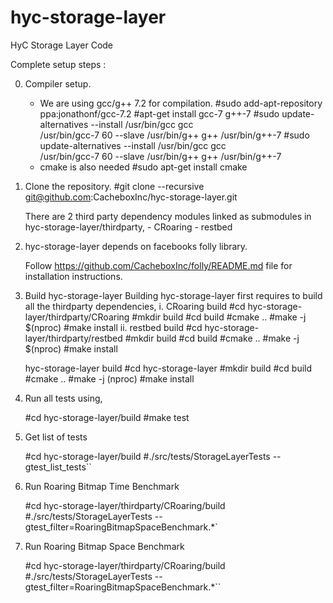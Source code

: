 # hyc-storage-layer
HyC Storage Layer Code

Complete setup steps :

0. Compiler setup.
	- We are using gcc/g++ 7.2 for compilation.
		#sudo add-apt-repository ppa:jonathonf/gcc-7.2
		#apt-get install gcc-7 g++-7
		#sudo update-alternatives --install /usr/bin/gcc gcc \
			/usr/bin/gcc-7 60 --slave /usr/bin/g++ g++ /usr/bin/g++-7
		#sudo update-alternatives --install /usr/bin/gcc gcc \
			/usr/bin/gcc-7 60 --slave /usr/bin/g++ g++ /usr/bin/g++-7
	- cmake is also needed
		#sudo apt-get install cmake

1. Clone the repository.
	#git clone --recursive git@github.com:CacheboxInc/hyc-storage-layer.git

	There are 2 third party dependency modules linked as submodules in
	hyc-storage-layer/thirdparty,
		- CRoaring
		- restbed

2. hyc-storage-layer depends on facebooks folly library.

	Follow https://github.com/CacheboxInc/folly/README.md file for
	installation instructions.

3. Build hyc-storage-layer
	Building hyc-storage-layer first requires to build all the thirdparty
	dependencies,
		i. CRoaring build
			#cd hyc-storage-layer/thirdparty/CRoaring
			#mkdir build
			#cd build
			#cmake ..
			#make -j $(nproc)
			#make install
		ii. restbed build
			#cd hyc-storage-layer/thirdparty/restbed
			#mkdir build
			#cd build
			#cmake ..
			#make -j $(nproc)
			#make install

	hyc-storage-layer build
		#cd hyc-storage-layer
		#mkdir build
		#cd build
		#cmake ..
		#make -j (nproc)
		#make install

4. Run all tests using,

	#cd hyc-storage-layer/build
	#make test

4. Get list of tests

	#cd hyc-storage-layer/build
	#./src/tests/StorageLayerTests --gtest_list_tests``

5. Run Roaring Bitmap Time Benchmark

	#cd hyc-storage-layer/thirdparty/CRoaring/build
	#./src/tests/StorageLayerTests --gtest_filter=RoaringBitmapSpaceBenchmark.*`

6. Run Roaring Bitmap Space Benchmark

	#cd hyc-storage-layer/thirdparty/CRoaring/build
	#./src/tests/StorageLayerTests --gtest_filter=RoaringBitmapSpaceBenchmark.*``


